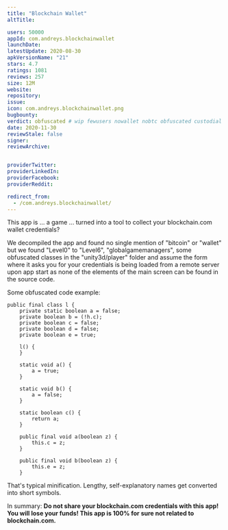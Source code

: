```yaml
---
title: "Blockchain Wallet"
altTitle: 

users: 50000
appId: com.andreys.blockchainwallet
launchDate: 
latestUpdate: 2020-08-30
apkVersionName: "21"
stars: 4.7
ratings: 1081
reviews: 257
size: 12M
website: 
repository: 
issue: 
icon: com.andreys.blockchainwallet.png
bugbounty: 
verdict: obfuscated # wip fewusers nowallet nobtc obfuscated custodial nosource nonverifiable reproducible bounty defunct
date: 2020-11-30
reviewStale: false
signer: 
reviewArchive:


providerTwitter: 
providerLinkedIn: 
providerFacebook: 
providerReddit: 

redirect_from:
  - /com.andreys.blockchainwallet/
---
```



This app is ... a game ... turned into a tool to collect your blockchain.com
wallet credentials?

We decompiled the app and found no single mention of "bitcoin" or "wallet" but
we found "Level0" to "Level6", "globalgamemanagers", some obfuscated classes in
the "unity3d/player" folder and assume the form where it asks you for your
credentials is being loaded from a remote server upon app start as none of the
elements of the main screen can be found in the source code.

Some obfuscated code example:

```
public final class l {
    private static boolean a = false;
    private boolean b = (!h.c);
    private boolean c = false;
    private boolean d = false;
    private boolean e = true;

    l() {
    }

    static void a() {
        a = true;
    }

    static void b() {
        a = false;
    }

    static boolean c() {
        return a;
    }

    public final void a(boolean z) {
        this.c = z;
    }

    public final void b(boolean z) {
        this.e = z;
    }
```

That's typical minification. Lengthy, self-explanatory names get converted into
short symbols.

In summary: **Do not share your blockchain.com credentials with this app! You
will lose your funds! This app is 100% for sure not related to blockchain.com.**
